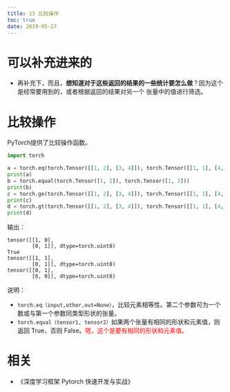 ```yaml
---
title: 13 比较操作
toc: true
date: 2019-05-27
---
```

# 可以补充进来的

- 再补充下，而且，**想知道对于这些返回的结果的一些统计要怎么做**？因为这个是经常要用到的，或者根据返回的结果对另一个 张量中的值进行筛选。


# 比较操作

PyTorch提供了比较操作函数。

```py
import torch

a = torch.eq(torch.Tensor([[1, 2], [3, 4]]), torch.Tensor([[1, 1], [4, 4]]))
print(a)
b = torch.equal(torch.Tensor([1, 2]), torch.Tensor([1, 2]))
print(b)
c = torch.ge(torch.Tensor([[1, 2], [3, 4]]), torch.Tensor([[1, 1], [4, 4]]))
print(c)
d = torch.gt(torch.Tensor([[1, 2], [3, 4]]), torch.Tensor([[1, 1], [4, 4]]))
print(d)
```

输出：

```
tensor([[1, 0],
        [0, 1]], dtype=torch.uint8)
True
tensor([[1, 1],
        [0, 1]], dtype=torch.uint8)
tensor([[0, 1],
        [0, 0]], dtype=torch.uint8)
```

说明：

- `torch.eq（input,other,out=None）`，比较元素相等性。第二个参数可为一个数或与第一个参数同类型形状的张量。
- `torch.equal（tensor1, tensor2）`如果两个张量有相同的形状和元素值，则返回 True，否则 False。<span style="color:red;">嗯，这个是要有相同的形状和元素值。</span>


# 相关

- 《深度学习框架 Pytorch 快速开发与实战》
